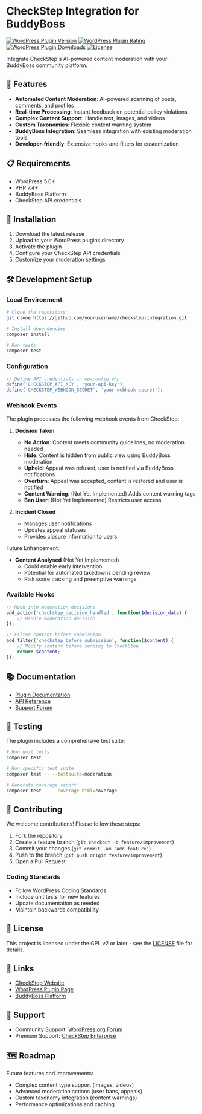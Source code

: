 # CheckStep Integration for BuddyBoss

[![WordPress Plugin Version](https://img.shields.io/wordpress/plugin/v/checkstep-integration.svg)](https://wordpress.org/plugins/checkstep-integration/)
[![WordPress Plugin Rating](https://img.shields.io/wordpress/plugin/r/checkstep-integration.svg)](https://wordpress.org/plugins/checkstep-integration/)
[![WordPress Plugin Downloads](https://img.shields.io/wordpress/plugin/dt/checkstep-integration.svg)](https://wordpress.org/plugins/checkstep-integration/)
[![License](https://img.shields.io/badge/license-GPL--2.0%2B-blue.svg)](https://www.gnu.org/licenses/gpl-2.0.html)

Integrate CheckStep's AI-powered content moderation with your BuddyBoss community platform.

## 🚀 Features

- **Automated Content Moderation**: AI-powered scanning of posts, comments, and profiles
- **Real-time Processing**: Instant feedback on potential policy violations
- **Complex Content Support**: Handle text, images, and videos
- **Custom Taxonomies**: Flexible content warning system
- **BuddyBoss Integration**: Seamless integration with existing moderation tools
- **Developer-friendly**: Extensive hooks and filters for customization

## 📋 Requirements

- WordPress 5.0+
- PHP 7.4+
- BuddyBoss Platform
- CheckStep API credentials

## 🔧 Installation

1. Download the latest release
2. Upload to your WordPress plugins directory
3. Activate the plugin
4. Configure your CheckStep API credentials
5. Customize your moderation settings

## 🛠️ Development Setup

### Local Environment

```bash
# Clone the repository
git clone https://github.com/yourusername/checkstep-integration.git

# Install dependencies
composer install

# Run tests
composer test
```

### Configuration

```php
// Define API credentials in wp-config.php
define('CHECKSTEP_API_KEY', 'your-api-key');
define('CHECKSTEP_WEBHOOK_SECRET', 'your-webhook-secret');
```

### Webhook Events

The plugin processes the following webhook events from CheckStep:

1. **Decision Taken**
   - **No Action**: Content meets community guidelines, no moderation needed
   - **Hide**: Content is hidden from public view using BuddyBoss moderation
   - **Upheld**: Appeal was refused, user is notified via BuddyBoss notifications
   - **Overturn**: Appeal was accepted, content is restored and user is notified
   - **Content Warning**: (Not Yet Implemented) Adds content warning tags
   - **Ban User**: (Not Yet Implemented) Restricts user access

2. **Incident Closed**
   - Manages user notifications
   - Updates appeal statuses
   - Provides closure information to users

Future Enhancement:
- **Content Analysed** (Not Yet Implemented)
  - Could enable early intervention
  - Potential for automated takedowns pending review
  - Risk score tracking and preemptive warnings


### Available Hooks

```php
// Hook into moderation decisions
add_action('checkstep_decision_handled', function($decision_data) {
    // Handle moderation decision
});

// Filter content before submission
add_filter('checkstep_before_submission', function($content) {
    // Modify content before sending to CheckStep
    return $content;
});
```

## 📚 Documentation

- [Plugin Documentation](https://docs.checkstep.com/wordpress)
- [API Reference](https://docs.checkstep.com/api)
- [Support Forum](https://wordpress.org/support/plugin/checkstep-integration/)

## 🧪 Testing

The plugin includes a comprehensive test suite:

```bash
# Run unit tests
composer test

# Run specific test suite
composer test -- --testsuite=moderation

# Generate coverage report
composer test -- --coverage-html=coverage
```

## 🤝 Contributing

We welcome contributions! Please follow these steps:

1. Fork the repository
2. Create a feature branch (`git checkout -b feature/improvement`)
3. Commit your changes (`git commit -am 'Add feature'`)
4. Push to the branch (`git push origin feature/improvement`)
5. Open a Pull Request

### Coding Standards

- Follow WordPress Coding Standards
- Include unit tests for new features
- Update documentation as needed
- Maintain backwards compatibility

## 📜 License

This project is licensed under the GPL v2 or later - see the [LICENSE](LICENSE) file for details.

## 🔗 Links

- [CheckStep Website](https://checkstep.com)
- [WordPress Plugin Page](https://wordpress.org/plugins/checkstep-integration/)
- [BuddyBoss Platform](https://buddyboss.com)

## 🙋 Support

- Community Support: [WordPress.org Forum](https://wordpress.org/support/plugin/checkstep-integration/)
- Premium Support: [CheckStep Enterprise](https://checkstep.com/enterprise)

## 🗺️ Roadmap

Future features and improvements:

- Complex content type support (images, videos)
- Advanced moderation actions (user bans, appeals)
- Custom taxonomy integration (content warnings)
- Performance optimizations and caching
